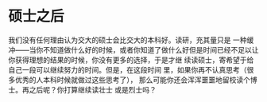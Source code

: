 # 硕士之后

我们没有任何理由认为交大的硕士会比交大的本科好。读研，充其量只是  一种缓冲——当你不知道做什么好的时候，或者你知道了做什么好但是时间已经不足以让你获得理想的结果的时候，你没有更多的选择，于是才继  续读硕士，寄希望于给自己一段可以继续努力的时间。但是，在这段时间  里，如果你再不认真思考（很多优秀的人本科时候就做过这些思考了），  那么可能你还会浑浑噩噩地留校读个博士。再之后呢？你打算继续读壮士  或是烈士吗？

